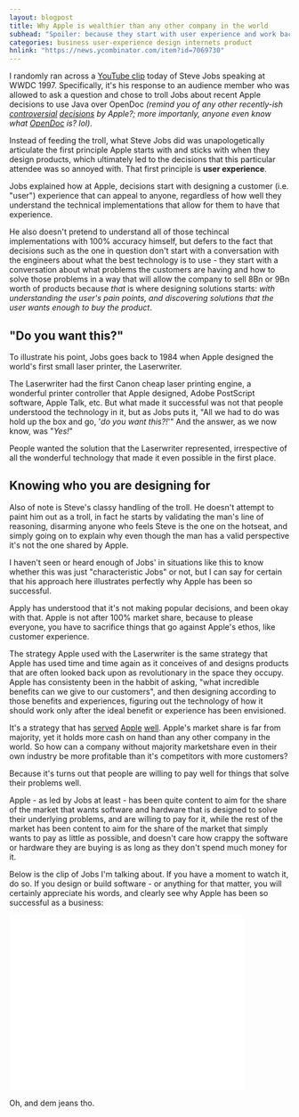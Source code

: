 ```yaml
---
layout: blogpost
title: Why Apple is wealthier than any other company in the world
subhead: "Spoiler: because they start with user experience and work backward from there"
categories: business user-experience design internets product
hnlink: "https://news.ycombinator.com/item?id=7069730"
---
```


I randomly ran across a [YouTube clip](http://www.youtube.com/watch?v=FF-tKLISfPE) today of Steve Jobs speaking at WWDC 1997. Specifically, it's his response to an audience member who was allowed to ask a question and chose to troll Jobs about recent Apple decisions to use Java over OpenDoc *(remind you of any other recently-ish [controversial](http://www.apple.com/hotnews/thoughts-on-flash/) [decisions](http://www.theguardian.com/technology/2011/nov/09/adobe-flash-mobile-dead) by Apple?; more importanly, anyone even know what [OpenDoc](http://en.wikipedia.org/wiki/OpenDoc) is? lol)*.

Instead of feeding the troll, what Steve Jobs did was unapologetically articulate the first principle Apple starts with and sticks with when they design products, which ultimately led to the decisions that this particular attendee was so annoyed with. That first principle is **user experience**.

Jobs explained how at Apple, decisions start with designing a customer (i.e. "user") experience that can appeal to anyone, regardless of how well they understand the technical implementations that allow for them to have that experience.

He also doesn't pretend to understand all of those techincal implementations with 100% accuracy himself, but defers to the fact that decisions such as the one in question don't start with a conversation with the engineers about what the best technology is to use - they start with a conversation about what problems the customers are having and how to solve those problems in a way that will allow the company to sell 8Bn or 9Bn worth of products because *that* is where designing solutions starts: *with understanding the user's pain points, and discovering solutions that the user wants enough to buy the product*.

## "Do you want this?"

To illustrate his point, Jobs goes back to 1984 when Apple designed the world's first small laser printer, the Laserwriter.

The Laserwriter had the first Canon cheap laser printing engine, a wonderful printer controller that Apple designed, Adobe PostScript software, Apple Talk, etc. But what made it successful was not that people understood the technology in it, but as Jobs puts it, "All we had to do was hold up the box and go, '*do you want this?!*'" And the answer, as we now know, was "*Yes!*"

People wanted the solution that the Laserwriter represented, irrespective of all the wonderful technology that made it even possible in the first place.

## Knowing who you are designing for

Also of note is Steve's classy handling of the troll. He doesn't attempt to paint him out as a troll, in fact he starts by validating the man's line of reasoning, disarming anyone who feels Steve is the one on the hotseat, and simply going on to explain why even though the man has a valid perspective it's not the one shared by Apple.

I haven't seen or heard enough of Jobs' in situations like this to know whether this was just "characteristic Jobs" or not, but I can say for certain that his approach here illustrates perfectly why Apple has been so successful.

Apply has understood that it's not making popular decisions, and been okay with that. Apple is not after 100% market share, because to please everyone, you have to sacrifice things that go against Apple's ethos, like customer experience.

The strategy Apple used with the Laserwriter is the same strategy that Apple has used time and time again as it conceives of and designs products that are often looked back upon as revolutionary in the space they occupy. Apple has consistenty been in the habbit of asking, "what incredible benefits can we give to our customers", and then designing according to those benefits and experiences, figuring out the technology of how it should work only after the ideal benefit or experience has been envisioned.

It's a strategy that has [served](http://www.theatlantic.com/business/archive/2013/10/apple-has-10-percent-of-all-corporate-cash-and-more-profits-than-the-three-other-biggest-brands-combined/280197/) [Apple](http://money.cnn.com/2012/01/25/technology/thebuzz/) [well](http://bgr.com/2013/10/02/apple-cash-reserves-147-billion-dollars/). Apple's market share is far from majority, yet it holds more cash on hand than any other company in the world. So how can a company without majority marketshare even in their own industry be more profitable than it's competitors with more customers?

Because it's turns out that people are willing to pay well for things that solve their problems well.

Apple - as led by Jobs at least - has been quite content to aim for the share of the market that wants software and hardware that is designed to solve their underlying problems, and are willing to pay for it, while the rest of the market has been content to aim for the share of the market that simply wants to pay as little as possible, and doesn't care how crappy the software or hardware they are buying is as long as they don't spend much money for it.

Below is the clip of Jobs I'm talking about. If you have a moment to watch it, do so. If you design or build software - or anything for that matter, you will certainly appreciate his words, and clearly see why Apple has been so successful as a business:

<iframe width="420" height="315" src="//www.youtube.com/embed/FF-tKLISfPE" frameborder="0" allowfullscreen></iframe>

Oh, and dem jeans tho.
